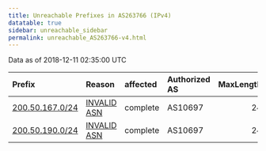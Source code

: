 ```yaml
---
title: Unreachable Prefixes in AS263766 (IPv4)
datatable: true
sidebar: unreachable_sidebar
permalink: unreachable_AS263766-v4.html
---
```


Data as of 2018-12-11 02:35:00 UTC


<div class="datatable-begin"></div>

| Prefix                                                   | Reason                                                                                                  | affected   | Authorized AS   |   MaxLength | Anchor                                         |   unreachable /24s |
|:---------------------------------------------------------|:--------------------------------------------------------------------------------------------------------|:-----------|:----------------|------------:|:-----------------------------------------------|-------------------:|
| [200.50.167.0/24](https://stat.ripe.net/200.50.167.0/24) | [INVALID ASN](https://rpki-validator.ripe.net/announcement-preview?asn=AS263766&prefix=200.50.167.0/24) | complete   | AS10697         |          24 | [LACNIC](unreachable_LACNIC_RPKI_Root-v4.html) |                  1 |
| [200.50.190.0/24](https://stat.ripe.net/200.50.190.0/24) | [INVALID ASN](https://rpki-validator.ripe.net/announcement-preview?asn=AS263766&prefix=200.50.190.0/24) | complete   | AS10697         |          24 | [LACNIC](unreachable_LACNIC_RPKI_Root-v4.html) |                  1 |

<div class="datatable-end"></div>
